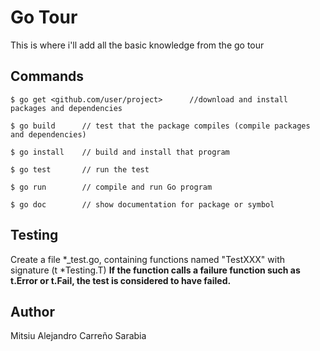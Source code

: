 # Go Tour
 
This is where i'll add all the basic knowledge from the go tour

## Commands
```
$ go get <github.com/user/project>      //download and install packages and dependencies
```

```
$ go build      // test that the package compiles (compile packages and dependencies)
```

```
$ go install    // build and install that program 
```

```
$ go test       // run the test
```

```
$ go run        // compile and run Go program
```

```
$ go doc        // show documentation for package or symbol
```

## Testing

Create a file *_test.go, containing functions named "TestXXX" with signature (t *Testing.T)
**If the function calls a failure function such as t.Error or t.Fail, the test is considered to have failed.**

## Author

Mitsiu Alejandro Carreño Sarabia
